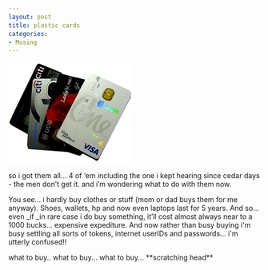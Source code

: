 ```yaml
---
layout: post
title: plastic cards
categories:
- Musing
---
```



![](/img/cards1.jpg)

so i got them all… 4 of ‘em including the one i kept hearing since cedar days - the men don’t get it. and i’m wondering what to do with them now.

You see… i hardly buy clothes or stuff (mom or dad buys them for me anyway). Shoes, wallets, hp and now even laptops last for 5 years. And so… even _if _in rare case i do buy something, it’ll cost almost always near to a 1000 bucks… expensive expediture. And now rather than busy buying i'm busy settling all sorts of tokens, internet userIDs and passwords... i'm utterly confused!!

what to buy.. what to buy... what to buy... \*\*scratching head\*\*
